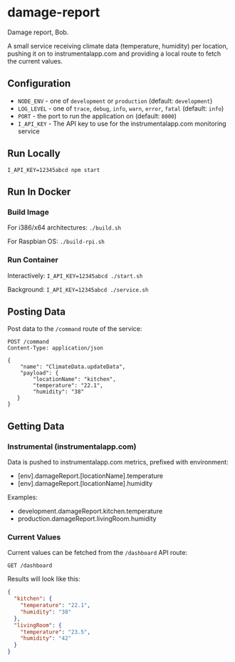 # damage-report
Damage report, Bob.

A small service receiving climate data (temperature, humidity) per location, pushing it on to instrumentalapp.com and
providing a local route to fetch the current values.

## Configuration
* `NODE_ENV` - one of `development` or `production` (default: `development`)
* `LOG_LEVEL` - one of `trace`, `debug`, `info`, `warn`, `error`, `fatal` (default: `info`)
* `PORT` - the port to run the application on (default: `8000`)
* `I_API_KEY` - The API key to use for the instrumentalapp.com monitoring service

## Run Locally
`I_API_KEY=12345abcd npm start`

## Run In Docker
### Build Image
For i386/x64 architectures: `./build.sh`

For Raspbian OS: `./build-rpi.sh`

### Run Container
Interactively: `I_API_KEY=12345abcd ./start.sh`

Background: `I_API_KEY=12345abcd ./service.sh`

## Posting Data
Post data to the `/command` route of the service:

```http request
POST /command
Content-Type: application/json

{
	"name": "ClimateData.updateData",
	"payload": {
        "locationName": "kitchen",
        "temperature": "22.1",
        "humidity": "38"
   }
}
```

## Getting Data
### Instrumental (instrumentalapp.com)
Data is pushed to instrumentalapp.com metrics, prefixed with environment:
* [env].damageReport.[locationName].temperature
* [env].damageReport.[locationName].humidity

Examples:
* development.damageReport.kitchen.temperature
* production.damageReport.livingRoom.humidity

### Current Values
Current values can be fetched from the `/dashboard` API route:

```http request
GET /dashboard
```

Results will look like this:
```json
{
  "kitchen": {
    "temperature": "22.1",
    "humidity": "38"
  },
  "livingRoom": {
    "temperature": "23.5",
    "humidity": "42"
  }
}
```
